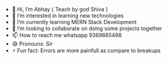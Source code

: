 - 👋 Hi, I’m Abhay { Teach by god Shiva }
- 👀 I’m interested in learning new technologies
- 🌱 I’m currently learning MERN Stack Development 
- 💞️ I’m looking to collaborate on doing some projects together
- 📫 How to reach me whatsapp 9369665498
- 😄 Pronouns: Sir
- ⚡ Fun fact: Errors are more painfull as compare to breakups

<!---
Abhay06r/Abhay06r is a ✨ special ✨ repository because its `README.md` (this file) appears on your GitHub profile.
You can click the Preview link to take a look at your changes.
--->
